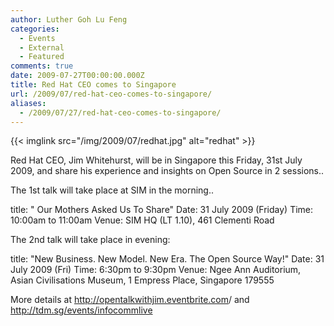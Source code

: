 ```yaml
---
author: Luther Goh Lu Feng
categories:
  - Events
  - External
  - Featured
comments: true
date: 2009-07-27T00:00:00.000Z
title: Red Hat CEO comes to Singapore
url: /2009/07/red-hat-ceo-comes-to-singapore/
aliases:
  - /2009/07/27/red-hat-ceo-comes-to-singapore/
---
```


{{< imglink src="/img/2009/07/redhat.jpg" alt="redhat" >}}

Red Hat CEO, Jim Whitehurst, will be in Singapore this Friday, 31st July 2009, and share his experience and insights on Open Source in 2 sessions..

The 1st talk will take place at SIM in the morning..

title: "   Our Mothers Asked Us To Share"
Date:   31 July 2009 (Friday)
Time:   10:00am to 11:00am
Venue: SIM HQ (LT 1.10), 461 Clementi Road

The 2nd talk will take place in evening:

title: "New Business. New Model. New Era. The Open Source Way!"
Date: 31 July 2009 (Fri)
Time: 6:30pm to 9:30pm
Venue: Ngee Ann Auditorium, Asian Civilisations Museum, 1 Empress Place, Singapore 179555

More details at <a href="http://opentalkwithjim.eventbrite.com">http://opentalkwithjim.eventbrite.com</a>/ and <a href="http://tdm.sg/events/infocommlive">http://tdm.sg/events/infocommlive</a>
